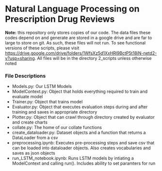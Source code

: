 # Natural Language Processing on Prescription Drug Reviews

**Note:** this repository only stores copies of our code.  The data files these codes depend on and generate are stored in a google drive and are far to large to store on git.  As such, these files will not run.  To see functional versions of these scripts, please visit https://drive.google.com/drive/folders/1WfsXz5d1XxHRl9BctP5t18iN-netd2-v?usp=sharing.  All files will be in the directory 2_scripts unless otherwise noted

### File Descriptions
- Models.py:  Our LSTM Models
- ModelContext.py:  Object that holds everything required to train and evaluate model
- Trainer.py:  Object that trains model
- Evaluator.py:  Object that executes evaluation steps during and after training and saves in appropriate directory
- Plotter.py:  Object that can crawl through directory created by evaluator and create charts
- collate.py:  The home of our collate functions
- create_dataloader.py:  Dataset objects and a function that returns a DataLoader from a csv 
- preprocessing.ipynb:  Executes pre-processing steps and save csv that can be loaded into dataloader objects.  Also creates vocabularies and saves as json objects
- run_LSTM_notebook.ipynb:  Runs LSTM models by intiating a ModelContext and calling run().  Includes ability to set paramters for run




